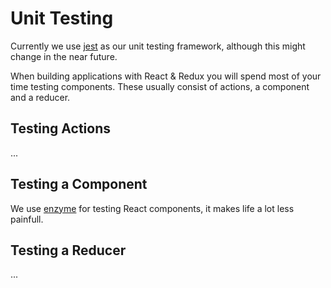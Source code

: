 # Unit Testing

Currently we use [jest](https://github.com/facebook/jest/) as our unit testing framework, although this might change in the near future.

When building applications with React & Redux you will spend most of your time testing components. These usually consist of actions, a component and a reducer.

## Testing Actions
...


## Testing a Component

We use [enzyme](https://github.com/airbnb/enzyme) for testing React components, it makes life a lot less painfull.


## Testing a Reducer

...
